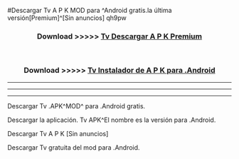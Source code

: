 #Descargar Tv  A P K MOD para ^Android gratis.la última versión[Premium]^[Sin anuncios] qh9pw



<div align="center">
<h3>Download >>>>> <a href="https://es-web.web.app/?es= Tv ">Tv  Descargar A P K Premium</a></h3><br>

<h3>Download >>>>> <a href="https://es-web.web.app/?es= Tv ">Tv  Instalador de A P K para .Android</a></h3>
</div>


----------------------------------------------------------

----------------------------------------------------------

----------------------------------------------------------

Descargar Tv  .APK^MOD^ para .Android gratis.

Descargar la aplicación. Tv  APK^El nombre es la versión para .Android.

Descargar Tv  A P K [Sin anuncios]

Descargar Tv  gratuita del mod para .Android.